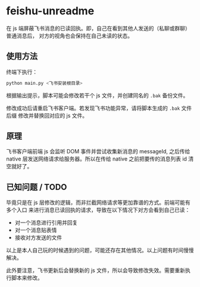 # feishu-unreadme


在 js 端屏蔽飞书消息的已读回执。即，自己在看到其他人发送的（私聊或群聊）普通消息后，
对方的视角也会保持在自己未读的状态。


## 使用方法

终端下执行：

```bash
python main.py <飞书安装根目录>
```

根据输出提示，脚本可能会修改若干个 js 文件，并创建同名的 `.bak` 备份文件。

修改成功后请重启飞书客户端。若发现飞书功能异常，请将脚本生成的 `.bak` 文件后缀
修改并替换回对应的 js 文件。


## 原理

飞书客户端前端 js 会监听 DOM 事件并尝试收集新消息的 messageId, 之后传给
native 层发送网络请求给服务器。所以在传给 native 之前把要传的消息列表 id
清空就好了。


## 已知问题 / TODO

毕竟只是在 js 层修改的逻辑，而非拦截网络请求等更加靠谱的方式。前端可能有多个入口
来进行消息已读回执的请求，导致在以下情况下对方会看到自己已读：

* 对一个消息进行引用并回复
* 对一个消息贴表情
* 接收对方发送的文件

以上是本人自己玩的时候遇到的问题，可能还存在其他情况。以上问题有时间慢慢解决。

此外要注意，飞书更新后会替换新的 js 文件，所以会导致修改失效。需要重新执行脚本来修改。